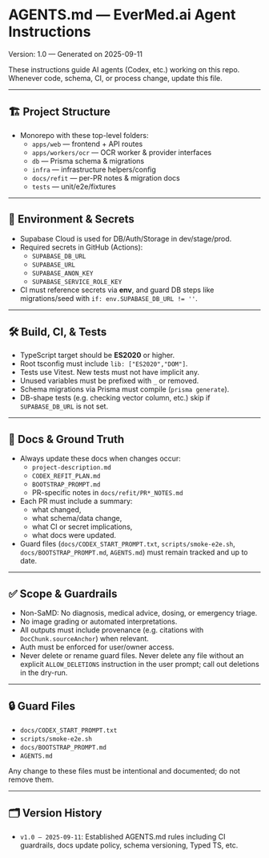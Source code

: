 # AGENTS.md — EverMed.ai Agent Instructions

Version: 1.0 — Generated on 2025-09-11

These instructions guide AI agents (Codex, etc.) working on this repo.  
Whenever code, schema, CI, or process change, update this file.

---

## 🏗 Project Structure

- Monorepo with these top-level folders:
  - `apps/web` — frontend + API routes  
  - `apps/workers/ocr` — OCR worker & provider interfaces  
  - `db` — Prisma schema & migrations  
  - `infra` — infrastructure helpers/config  
  - `docs/refit` — per-PR notes & migration docs  
  - `tests` — unit/e2e/fixtures  

---

## 🔧 Environment & Secrets

- Supabase Cloud is used for DB/Auth/Storage in dev/stage/prod.  
- Required secrets in GitHub (Actions):
  - `SUPABASE_DB_URL`  
  - `SUPABASE_URL`  
  - `SUPABASE_ANON_KEY`  
  - `SUPABASE_SERVICE_ROLE_KEY`  
- CI must reference secrets via **env**, and guard DB steps like migrations/seed with `if: env.SUPABASE_DB_URL != ''`.

---

## 🛠 Build, CI, & Tests

- TypeScript target should be **ES2020** or higher.  
- Root tsconfig must include `lib: ["ES2020","DOM"]`.  
- Tests use Vitest. New tests must not have implicit any.  
- Unused variables must be prefixed with `_` or removed.  
- Schema migrations via Prisma must compile (`prisma generate`).  
- DB-shape tests (e.g. checking vector column, etc.) skip if `SUPABASE_DB_URL` is not set.

---

## 📝 Docs & Ground Truth

- Always update these docs when changes occur:
  - `project-description.md`  
  - `CODEX_REFIT_PLAN.md`  
  - `BOOTSTRAP_PROMPT.md`  
  - PR-specific notes in `docs/refit/PR*_NOTES.md`  
- Each PR must include a summary:
  - what changed,  
  - what schema/data change,  
  - what CI or secret implications,  
  - what docs were updated.
- Guard files (`docs/CODEX_START_PROMPT.txt`, `scripts/smoke-e2e.sh`, `docs/BOOTSTRAP_PROMPT.md`, `AGENTS.md`) must remain tracked and up to date.

---

## ✅ Scope & Guardrails

- Non-SaMD: No diagnosis, medical advice, dosing, or emergency triage.  
- No image grading or automated interpretations.  
- All outputs must include provenance (e.g. citations with `DocChunk.sourceAnchor`) when relevant.  
- Auth must be enforced for user/owner access.
- Never delete or rename guard files. Never delete any file without an explicit `ALLOW_DELETIONS` instruction in the user prompt; call out deletions in the dry-run.

---

## 🔒 Guard Files

- `docs/CODEX_START_PROMPT.txt`
- `scripts/smoke-e2e.sh`
- `docs/BOOTSTRAP_PROMPT.md`
- `AGENTS.md`

Any change to these files must be intentional and documented; do not remove them.

---

## 🗂 Version History

- `v1.0 — 2025-09-11`: Established AGENTS.md rules including CI guardrails, docs update policy, schema versioning, Typed TS, etc.
